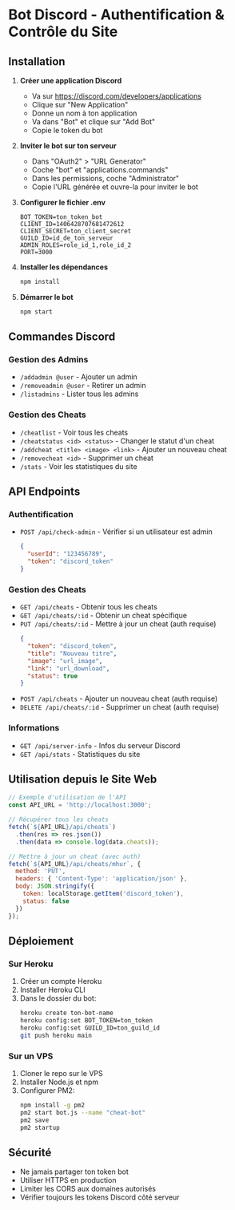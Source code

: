# Bot Discord - Authentification & Contrôle du Site

## Installation

1. **Créer une application Discord**
   - Va sur https://discord.com/developers/applications
   - Clique sur "New Application"
   - Donne un nom à ton application
   - Va dans "Bot" et clique sur "Add Bot"
   - Copie le token du bot

2. **Inviter le bot sur ton serveur**
   - Dans "OAuth2" > "URL Generator"
   - Coche "bot" et "applications.commands"
   - Dans les permissions, coche "Administrator"
   - Copie l'URL générée et ouvre-la pour inviter le bot

3. **Configurer le fichier .env**
   ```env
   BOT_TOKEN=ton_token_bot
   CLIENT_ID=1406428707681472612
   CLIENT_SECRET=ton_client_secret
   GUILD_ID=id_de_ton_serveur
   ADMIN_ROLES=role_id_1,role_id_2
   PORT=3000
   ```

4. **Installer les dépendances**
   ```bash
   npm install
   ```

5. **Démarrer le bot**
   ```bash
   npm start
   ```

## Commandes Discord

### Gestion des Admins
- `/addadmin @user` - Ajouter un admin
- `/removeadmin @user` - Retirer un admin
- `/listadmins` - Lister tous les admins

### Gestion des Cheats
- `/cheatlist` - Voir tous les cheats
- `/cheatstatus <id> <status>` - Changer le statut d'un cheat
- `/addcheat <title> <image> <link>` - Ajouter un nouveau cheat
- `/removecheat <id>` - Supprimer un cheat
- `/stats` - Voir les statistiques du site

## API Endpoints

### Authentification
- `POST /api/check-admin` - Vérifier si un utilisateur est admin
  ```json
  {
    "userId": "123456789",
    "token": "discord_token"
  }
  ```

### Gestion des Cheats
- `GET /api/cheats` - Obtenir tous les cheats
- `GET /api/cheats/:id` - Obtenir un cheat spécifique
- `PUT /api/cheats/:id` - Mettre à jour un cheat (auth requise)
  ```json
  {
    "token": "discord_token",
    "title": "Nouveau titre",
    "image": "url_image",
    "link": "url_download",
    "status": true
  }
  ```
- `POST /api/cheats` - Ajouter un nouveau cheat (auth requise)
- `DELETE /api/cheats/:id` - Supprimer un cheat (auth requise)

### Informations
- `GET /api/server-info` - Infos du serveur Discord
- `GET /api/stats` - Statistiques du site

## Utilisation depuis le Site Web

```javascript
// Exemple d'utilisation de l'API
const API_URL = 'http://localhost:3000';

// Récupérer tous les cheats
fetch(`${API_URL}/api/cheats`)
  .then(res => res.json())
  .then(data => console.log(data.cheats));

// Mettre à jour un cheat (avec auth)
fetch(`${API_URL}/api/cheats/mhur`, {
  method: 'PUT',
  headers: { 'Content-Type': 'application/json' },
  body: JSON.stringify({
    token: localStorage.getItem('discord_token'),
    status: false
  })
});
```

## Déploiement

### Sur Heroku
1. Créer un compte Heroku
2. Installer Heroku CLI
3. Dans le dossier du bot:
   ```bash
   heroku create ton-bot-name
   heroku config:set BOT_TOKEN=ton_token
   heroku config:set GUILD_ID=ton_guild_id
   git push heroku main
   ```

### Sur un VPS
1. Cloner le repo sur le VPS
2. Installer Node.js et npm
3. Configurer PM2:
   ```bash
   npm install -g pm2
   pm2 start bot.js --name "cheat-bot"
   pm2 save
   pm2 startup
   ```

## Sécurité

- Ne jamais partager ton token bot
- Utiliser HTTPS en production
- Limiter les CORS aux domaines autorisés
- Vérifier toujours les tokens Discord côté serveur
